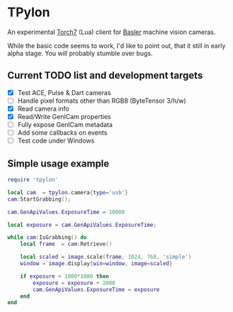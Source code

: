 # TPylon
An experimental [Torch7](http://torch.ch/) (Lua) client for [Basler](http://www.baslerweb.com) machine vision cameras. 

While the basic code seems to work, I'd like to point out, that it still in early alpha stage. You will probably stumble over bugs.

## Current TODO list and development targets
 - [x] Test ACE, Pulse & Dart cameras
 - [ ] Handle pixel formats other than RGB8 (ByteTensor 3/h/w)
 - [x] Read camera info
 - [x] Read/Write GenICam properties
 - [ ] Fully expose GenICam metadata
 - [ ] Add some callbacks on events
 - [ ] Test code under Windows
 
## Simple usage example
```lua
require 'tpylon'

local cam  = tpylon.camera{type='usb'}
cam:StartGrabbing();

cam.GenApiValues.ExposureTime = 10000

local exposure = cam.GenApiValues.ExposureTime;

while cam:IsGrabbing() do
	local frame  = cam:Retrieve()

	local scaled = image.scale(frame, 1024, 768, 'simple')
	window = image.display{win=window, image=scaled}

	if exposure < 1000*1000 then
		exposure = exposure + 2000
		cam.GenApiValues.ExposureTime = exposure
	end
end		
```
